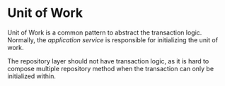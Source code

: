 # Unit of Work

Unit of Work is a common pattern to abstract the transaction logic. Normally, the _application service_ is responsible for initializing the unit of work.

The repository layer should not have transaction logic, as it is hard to compose multiple repository method when the transaction can only be initialized within.
